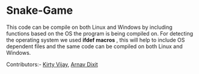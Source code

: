 # Snake-Game
This code can be compile on both Linux and Windows by including functions based on the OS the program is being compiled on.
For detecting the operating system we used **ifdef macros** , this will help to include OS dependent files and the same code can be compiled on both Linux and Windows.

Contributors:- [Kirty Vijay](https://github.com/kivi3004/), [Arnav Dixit](https://github.com/arnav127)
